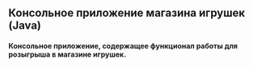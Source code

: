 ## Консольное приложение магазина игрушек (Java)

#### Консольное приложение, содержащее функционал работы для розыгрыша в магазине игрушек.